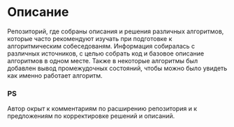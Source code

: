 # Описание

Репозиторий, где собраны описания и решения различных алгоритмов, которые часто рекомендуют изучать при подготовке к алгоритмическим собеседованям. 
Информация собиралась с различных источников, с целью собрать код и базовое описание алгоритмов в одном месте. Также в некоторые алгоритмы был добавлен вывод промежудочных состояний, чтобы можно было увидеть как именно работает алгоритм.

### PS
Автор окрыт к комментариям по расширению репозитория и к предложениям по корректировке решений и описаний.